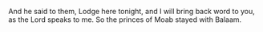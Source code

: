 And he said to them, Lodge here tonight, and I will bring back word to you, as the Lord speaks to me. So the princes of Moab stayed with Balaam.
